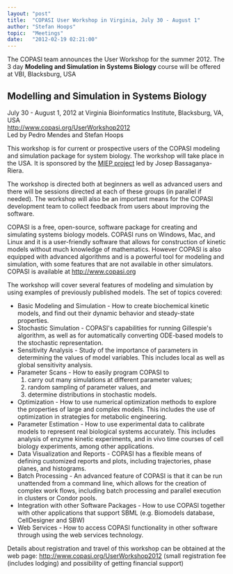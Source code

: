 ```yaml
---
layout: "post"
title:  "COPASI User Workshop in Virginia, July 30 - August 1"
author: "Stefan Hoops"
topic:  "Meetings"
date:   "2012-02-19 02:21:00"
---
```


The COPASI team announces the User Workshop for the summer 2012. The 3
day __Modeling and Simulation in Systems Biology__ course will be
offered at VBI, Blacksburg, USA

## Modelling and Simulation in Systems Biology
July 30 - August 1, 2012 at Virginia Bioinformatics Institute, 
Blacksburg, VA, USA <br/>
http://www.copasi.org/UserWorkshop2012<br/>
Led by Pedro Mendes and Stefan Hoops<br/>

This workshop is for current or prospective users of the COPASI
modeling and simulation package for system biology. The workshop will
take place in the USA. It is sponsored by the 
[MIEP project](http://www.modelingimmunity.org) led by Josep
Bassaganya-Riera.

The workshop is directed both at beginners as well as advanced users
and there will be sessions directed at each of  these groups (in
parallel if needed). The workshop will also be an important means for
the COPASI development team to collect feedback from users about
improving the software. 

COPASI is a free, open-source, software package for creating and
simulating systems biology models. COPASI runs on Windows, Mac, and
Linux and it is a user-friendly software that allows for construction
of kinetic models without much knowledge of mathematics. However
COPASI is also equipped with advanced algorithms and is a powerful
tool for modeling and simulation, with some features that are not
available in other simulators. COPASI is available at
http://www.copasi.org

The workshop will cover several features of modeling and simulation by
using examples of previously published models. The set of topics covered:

* Basic Modeling and Simulation - How to create biochemical kinetic
  models, and find out their dynamic behavior and steady-state
  properties.
* Stochastic Simulation - COPASI's capabilities for running
  Gillespie's algorithm, as well as for automatically converting
  ODE-based models to the stochastic representation.
* Sensitivity Analysis - Study of the importance of parameters in
  determining the values of model variables. This includes local as
  well as global sensitivity analysis.
* Parameter Scans - How to easily program COPASI to 
  1. carry out many simulations at different parameter values; 
  1. random sampling of parameter values, and 
  1. determine distributions in stochastic models.
* Optimization - How to use numerical optimization methods to explore
  the properties of large and complex models. This includes the use of
  optimization in strategies for metabolic engineering.
* Parameter Estimation - How to use experimental data to calibrate
  models to represent real biological systems accurately. This
  includes analysis of enzyme kinetic experiments, and in vivo time
  courses of cell biology experiments, among other applications.
* Data Visualization and Reports - COPASI has a flexible means of
  defining customized reports and plots, including trajectories, phase
  planes, and histograms.
* Batch Processing - An advanced feature of COPASI is that it can be
  run unattended from a command line, which allows for the creation of
  complex work flows, including batch processing and parallel
  execution in clusters or Condor pools.
* Integration with other Software Packages - How to use COPASI
  together with other applications that support SBML (e.g. Biomodels
  database, CellDesigner and SBW)
* Web Services - How to access COPASI functionality in other software
  through using the web services technology.

Details about registration and travel of this workshop can be obtained
at the web page: http://www.copasi.org/UserWorkshop2012 (small
registration fee (includes lodging) and possibility of getting
financial support)
